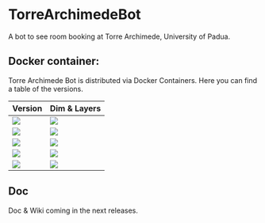 # TorreArchimedeBot

A bot to see room booking at Torre Archimede, University of Padua.

## Docker container:

Torre Archimede Bot is distributed via Docker Containers. Here you can find a table of the versions.

| Version 	| Dim & Layers 	|
|---------	|--------------	|
|[![](https://images.microbadger.com/badges/version/polpetta/torrearchimedebot.svg)](https://microbadger.com/images/polpetta/torrearchimedebot "Get your own version badge on microbadger.com")|[![](https://images.microbadger.com/badges/image/polpetta/torrearchimedebot.svg)](https://microbadger.com/images/polpetta/torrearchimedebot "Get your own image badge on microbadger.com")|
|[![](https://images.microbadger.com/badges/version/polpetta/torrearchimedebot:v0.1.1.svg)](https://microbadger.com/images/polpetta/torrearchimedebot:v0.1.1 "Get your own version badge on microbadger.com")|[![](https://images.microbadger.com/badges/image/polpetta/torrearchimedebot:v0.1.1.svg)](https://microbadger.com/images/polpetta/torrearchimedebot:v0.1.1 "Get your own image badge on microbadger.com")|
|[![](https://images.microbadger.com/badges/version/polpetta/torrearchimedebot:v0.1.2.svg)](https://microbadger.com/images/polpetta/torrearchimedebot:v0.1.2 "Get your own version badge on microbadger.com")|[![](https://images.microbadger.com/badges/image/polpetta/torrearchimedebot:v0.1.2.svg)](https://microbadger.com/images/polpetta/torrearchimedebot:v0.1.2 "Get your own image badge on microbadger.com")|
|[![](https://images.microbadger.com/badges/version/polpetta/torrearchimedebot:v0.1.3.svg)](https://microbadger.com/images/polpetta/torrearchimedebot:v0.1.3 "Get your own version badge on microbadger.com")|[![](https://images.microbadger.com/badges/image/polpetta/torrearchimedebot:v0.1.3.svg)](https://microbadger.com/images/polpetta/torrearchimedebot:v0.1.3 "Get your own image badge on microbadger.com")|
|[![](https://images.microbadger.com/badges/version/polpetta/torrearchimedebot:v0.2.0.svg)](https://microbadger.com/images/polpetta/torrearchimedebot:v0.2.0 "Get your own version badge on microbadger.com")|[![](https://images.microbadger.com/badges/image/polpetta/torrearchimedebot:v0.2.0.svg)](https://microbadger.com/images/polpetta/torrearchimedebot:v0.2.0 "Get your own image badge on microbadger.com")|

## Doc

Doc & Wiki coming in the next releases.
